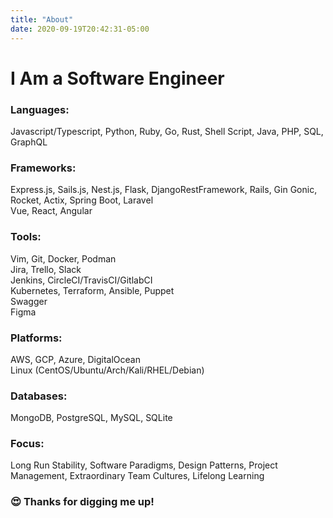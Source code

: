 ```yaml
---
title: "About"
date: 2020-09-19T20:42:31-05:00
---
```

# I Am a Software Engineer

### Languages:
Javascript/Typescript, Python, Ruby, Go, Rust, Shell Script, Java, PHP, SQL, GraphQL  

### Frameworks:
Express.js, Sails.js, Nest.js, Flask, DjangoRestFramework, Rails, Gin Gonic, Rocket, Actix, Spring Boot, Laravel  
Vue, React, Angular  

### Tools:
Vim, Git, Docker, Podman  
Jira, Trello, Slack  
Jenkins, CircleCI/TravisCI/GitlabCI  
Kubernetes, Terraform, Ansible, Puppet  
Swagger  
Figma  

### Platforms:
AWS, GCP, Azure, DigitalOcean  
Linux (CentOS/Ubuntu/Arch/Kali/RHEL/Debian)  

### Databases:
MongoDB, PostgreSQL, MySQL, SQLite  

### Focus:
Long Run Stability, Software Paradigms, Design Patterns, Project Management, Extraordinary Team Cultures, Lifelong Learning  

### 😍 Thanks for digging me up!
